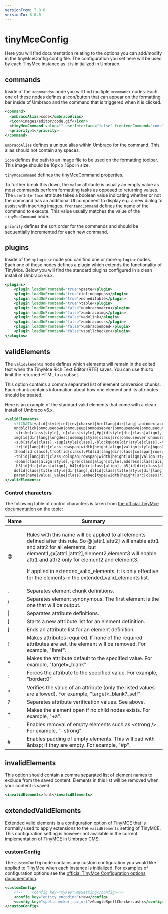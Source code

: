 ```yaml
---
versionFrom: 7.0.0
versionTo: 8.0.0
---
```


# tinyMceConfig

Here you will find documentation relating to the options you can add/modify in the tinyMceConfig.config file. The configuration you set here will be used by each TinyMce instance as it is initialized in Umbraco.

## commands

Inside of the `<commands>` node you will find multiple `<command>` nodes. Each one of these nodes defines a icon/button that can appear on the formatting bar inside of Umbraco and the command that is triggered when it is clicked.

```xml
<command>
  <umbracoAlias>code</umbracoAlias>
  <icon>images/editor/code.gif</icon>
  <tinyMceCommand value="" userInterface="false" frontendCommand="code">code</tinyMceCommand>
  <priority>1</priority>
</command>
```

`umbracoAlias` defines a unique alias within Umbraco for the command. This alias should not contain any spaces.

`icon` defines the path to an image file to be used on the formatting toolbar. This image should be 16px x 16px in size.

`tinyMceCommand` defines the tinyMceCommand properties.

To further break this down, the `value` attribute is usually an empty value as most commands perform formatting tasks as opposed to returning values. The `userInterface` attribute takes a boolean value indicating whether or not the command has an additional UI component to display e.g. a new dialog to  assist with inserting images. `frontendCommand` defines the name of the command to execute. This value usually matches the value of the `tinyMceCommand` node.

`priority` defines the sort order for the commands and should be sequentially incremented for each new command.

## plugins

Inside of the `<plugins>` node you can find one or more `<plugin>` nodes. Each one of these nodes defines a plugin which extends the functionality of TinyMce. Below you will find the standard plugins configured in a clean install of Umbraco v6.x.

```xml
<plugins>
    <plugin loadOnFrontend="true">paste</plugin>
    <plugin loadOnFrontend="true">inlinepopups</plugin>
    <plugin loadOnFrontend="true">noneditable</plugin>
    <plugin loadOnFrontend="true">table</plugin>
    <plugin loadOnFrontend="false">umbracomacro</plugin>
    <plugin loadOnFrontend="false">umbracoimg</plugin>
    <plugin loadOnFrontend="false">advlink</plugin>
    <plugin loadOnFrontend="false">umbracocss</plugin>
    <plugin loadOnFrontend="false">umbracoembed</plugin>
    <plugin loadOnFrontend="false">spellchecker</plugin>
</plugins>
```

## validElements

The `validElements` node defines which elements will remain in the edited text when the TinyMce Rich Text Editor (RTE) saves. You can use this to limit the returned HTML to a subset.

This option contains a comma separated list of element conversion chunks. Each chunk contains information about how one element and its attributes should be treated.

Here is an example of the standard valid elements that come with a clean install of Umbraco v6.x.

```xml
<validElements>
    <![CDATA[+a[id|style|rel|rev|charset|hreflang|dir|lang|tabindex|accesskey|type|name|href|target|title|class|onfocus|onblur|onclick|
    ondblclick|onmousedown|onmouseup|onmouseover|onmousemove|onmouseout|onkeypress|onkeydown|onkeyup],-strong/-b[class|style],-em/-i[class|style],
    -strike[class|style],-u[class|style],#p[id|style|dir|class|align],-ol[class|reversed|start|style|type],-ul[class|style],-li[class|style],br[class],
    img[id|dir|lang|longdesc|usemap|style|class|src|onmouseover|onmouseout|border|alt=|title|hspace|vspace|width|height|align|umbracoorgwidth|umbracoorgheight|onresize|onresizestart|onresizeend|rel],
    -sub[style|class],-sup[style|class],-blockquote[dir|style|class],-table[border=0|cellspacing|cellpadding|width|height|class|align|summary|style|dir|id|lang|bgcolor|background|bordercolor],
    -tr[id|lang|dir|class|rowspan|width|height|align|valign|style|bgcolor|background|bordercolor],tbody[id|class],
    thead[id|class],tfoot[id|class],#td[id|lang|dir|class|colspan|rowspan|width|height|align|valign|style|bgcolor|background|bordercolor|scope],
    -th[id|lang|dir|class|colspan|rowspan|width|height|align|valign|style|scope],caption[id|lang|dir|class|style],-div[id|dir|class|align|style],
    -span[class|align|style],-pre[class|align|style],address[class|align|style],-h1[id|dir|class|align],-h2[id|dir|class|align],
    -h3[id|dir|class|align],-h4[id|dir|class|align],-h5[id|dir|class|align],-h6[id|style|dir|class|align],hr[class|style],
    dd[id|class|title|style|dir|lang],dl[id|class|title|style|dir|lang],dt[id|class|title|style|dir|lang],object[class|id|width|height|codebase|*],
    param[name|value|_value|class],embed[type|width|height|src|class|*],map[name|class],area[shape|coords|href|alt|target|class],bdo[class],button[class],iframe[*]]]>
</validElements>
```

### Control characters

The following table of control characters is taken from [the official TinyMce documentation](http://www.tinymce.com/wiki.php/configuration:valid_elements "the official TinyMce documentation") on the topic:

<table>
<thead>
<tr><th>Name</th><th>Summary</th></tr>
</thead>
<tbody>
<tr>
<td>@</td>
<td>

Rules with this name will be applied to all elements defined after this rule. So @[attr1|attr2] will enable attr1 and attr2 for all elements, but element1,@[attr1|attr2],element2,element3 will enable attr1 and attr2 only for element2 and element3.

If applied in extended_valid_elements, it is only effective for the elements in the extended_valid_elements list.

</td>
</tr>
<tr>
<td>,</td>
<td>Separates element chunk definitions.</td>
</tr>
<tr>
<td>/</td>
<td>Separates element synonymous. The first element is the one that will be output.</td>
</tr>
<tr>
<td>|</td>
<td>Separates attribute definitions.</td>
</tr>
<tr>
<td>[</td>
<td>Starts a new attribute list for an element definition.</td>
</tr>
<tr>
<td>]</td>
<td>Ends an attribute list for an element definition.</td>
</tr>
<tr>
<td>!</td>
<td>Makes attributes required. If none of the required attributes are set, the element will be removed. For example, "!href".</td>
</tr>
<tr>
<td>=</td>
<td>Makes the attribute default to the specified value. For example, "target=_blank"</td>
</tr>
<tr>
<td>:</td>
<td>Forces the attribute to the specified value. For example, "border:0"</td>
</tr>
<tr>
<td>&lt;</td>
<td>Verifies the value of an attribute (only the listed values are allowed). For example, "target&lt;_blank?_self"</td>
</tr>
<tr>
<td>?</td>
<td>Separates attribute verification values. See above.</td>
</tr>
<tr>
<td>+</td>
<td>Makes the element open if no child nodes exists. For example, "+a".</td>
</tr>
<tr>
<td>-</td>
<td>Enables removal of empty elements such as &lt;strong /&gt;. For example, "-strong".</td>
</tr>
<tr>
<td>#</td>
<td>Enables padding of empty elements. This will pad with &amp;nbsp; if they are empty. For example, "#p".</td>
</tr>
</tbody>
</table>

## invalidElements

This option should contain a comma separated list of element names to exclude from the saved content. Elements in this list will be removed when your content is saved.

```xml
<invalidElements>font</invalidElements>
```

## extendedValidElements

Extended valid elements is a configuration option of TinyMCE that is normally used to apply extensions to the `validElements` setting of TinyMCE. This configuration setting is however not available in the current implementation of TinyMCE in Umbraco CMS.

### customConfig

The `customConfig` node contains any custom configuration you would like applied to TinyMce when each instance is initialized. For examples of configuration options see the [official TinyMce Configuration options documentation](http://www.tinymce.com/wiki.php/Configuration3x "official TinyMce Configuration Options documentation").

```xml
<customConfig>
    <!--    <config key="myKey">mySetting</config>-->
    <config key="entity_encoding">raw</config>
    <config key="spellchecker_rpc_url">GoogleSpellChecker.ashx</config>
</customConfig>
```
